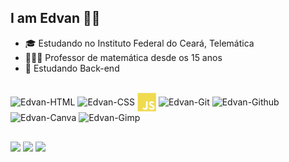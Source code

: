 ## I am Edvan 👋🏼


- 🎓 Estudando no Instituto Federal do Ceará, Telemática
- 👨🏻‍🏫 Professor de matemática desde os 15 anos
- 🚀 Estudando Back-end

<div style="display: inline_block"><br>
  <img align= "center" alt="Edvan-HTML" height="30" wisth="40" src="https://cdn.jsdelivr.net/gh/devicons/devicon@latest/icons/html5/html5-original.svg" />
  <img align= "center" alt="Edvan-CSS" height="30" wisth="40" src="https://cdn.jsdelivr.net/gh/devicons/devicon@latest/icons/css3/css3-original.svg" />
  <img align= "center" alt="Edvan-JavaScript" height="30" wisth="40" src="https://raw.githubusercontent.com/devicons/devicon/master/icons/javascript/javascript-plain.svg" />
  <img align= "center" alt="Edvan-Git" height="30" wisth="40" src="https://cdn.jsdelivr.net/gh/devicons/devicon@latest/icons/git/git-original.svg" />
  <img align= "center" alt="Edvan-Github" height="30" wisth="40" src="https://cdn.jsdelivr.net/gh/devicons/devicon@latest/icons/github/github-original.svg" />
  <img align= "center" alt="Edvan-Canva" height="30" wisth="40" src="https://cdn.jsdelivr.net/gh/devicons/devicon@latest/icons/canva/canva-original.svg" />
  <img align= "center" alt="Edvan-Gimp" height="30" wisth="40" src="https://cdn.jsdelivr.net/gh/devicons/devicon@latest/icons/gimp/gimp-original.svg" />
</div>

##

<div>
  <a href= "https://www.linkedin.com/in/edvan-filho/" target="_blank"><img src="https://img.shields.io/badge/LinkedIn-0077B5?style=for-the-badge&logo=linkedin&logoColor=white" target="_blank" real="external" ></a>
  <a href="https://www.instagram.com/edvan__01?igsh=eXA2eDd5OWJqeWtm"> <img src="https://img.shields.io/badge/Instagram-E4405F?style=for-the-badge&logo=instagram&logoColor=white"></a>
  <a href="mailto:edvanprofissional01@gmail.com"> <img src="https://img.shields.io/badge/Gmail-D14836?style=for-the-badge&logo=gmail&logoColor=white"></a>
  
</div>
